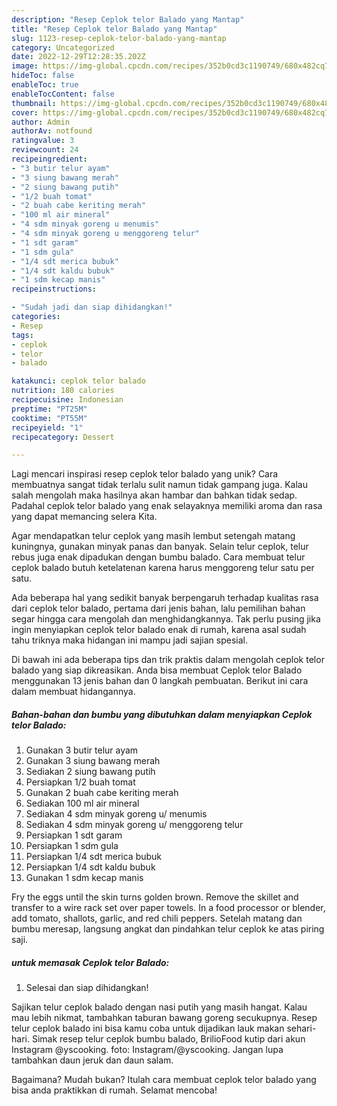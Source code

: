 ```yaml
---
description: "Resep Ceplok telor Balado yang Mantap"
title: "Resep Ceplok telor Balado yang Mantap"
slug: 1123-resep-ceplok-telor-balado-yang-mantap
category: Uncategorized
date: 2022-12-29T12:28:35.202Z
image: https://img-global.cpcdn.com/recipes/352b0cd3c1190749/680x482cq70/ceplok-telor-balado-foto-resep-utama.jpg
hideToc: false
enableToc: true
enableTocContent: false
thumbnail: https://img-global.cpcdn.com/recipes/352b0cd3c1190749/680x482cq70/ceplok-telor-balado-foto-resep-utama.jpg
cover: https://img-global.cpcdn.com/recipes/352b0cd3c1190749/680x482cq70/ceplok-telor-balado-foto-resep-utama.jpg
author: Admin
authorAv: notfound
ratingvalue: 3
reviewcount: 24
recipeingredient:
- "3 butir telur ayam"
- "3 siung bawang merah"
- "2 siung bawang putih"
- "1/2 buah tomat"
- "2 buah cabe keriting merah"
- "100 ml air mineral"
- "4 sdm minyak goreng u menumis"
- "4 sdm minyak goreng u menggoreng telur"
- "1 sdt garam"
- "1 sdm gula"
- "1/4 sdt merica bubuk"
- "1/4 sdt kaldu bubuk"
- "1 sdm kecap manis"
recipeinstructions:

- "Sudah jadi dan siap dihidangkan!"
categories:
- Resep
tags:
- ceplok
- telor
- balado

katakunci: ceplok telor balado 
nutrition: 180 calories
recipecuisine: Indonesian
preptime: "PT25M"
cooktime: "PT55M"
recipeyield: "1"
recipecategory: Dessert

---
```





Lagi mencari inspirasi resep ceplok telor balado yang unik? Cara membuatnya sangat tidak terlalu sulit namun tidak gampang juga. Kalau salah mengolah maka hasilnya akan hambar dan bahkan tidak sedap. Padahal ceplok telor balado yang enak selayaknya memiliki aroma dan rasa yang dapat memancing selera Kita.





Agar mendapatkan telur ceplok yang masih lembut setengah matang kuningnya, gunakan minyak panas dan banyak. Selain telur ceplok, telur rebus juga enak dipadukan dengan bumbu balado. Cara membuat telur ceplok balado butuh ketelatenan karena harus menggoreng telur satu per satu.

Ada beberapa hal yang sedikit banyak berpengaruh terhadap kualitas rasa dari ceplok telor balado, pertama dari jenis bahan, lalu pemilihan bahan segar hingga cara mengolah dan menghidangkannya. Tak perlu pusing jika ingin menyiapkan ceplok telor balado enak di rumah, karena asal sudah tahu triknya maka hidangan ini mampu jadi sajian spesial.






Di bawah ini ada beberapa tips dan trik praktis dalam mengolah ceplok telor balado yang siap dikreasikan. Anda bisa membuat Ceplok telor Balado menggunakan 13 jenis bahan dan 0 langkah pembuatan. Berikut ini cara dalam membuat hidangannya.

<!--inarticleads1-->

##### Bahan-bahan dan bumbu yang dibutuhkan dalam menyiapkan Ceplok telor Balado:

1. Gunakan 3 butir telur ayam
1. Gunakan 3 siung bawang merah
1. Sediakan 2 siung bawang putih
1. Persiapkan 1/2 buah tomat
1. Gunakan 2 buah cabe keriting merah
1. Sediakan 100 ml air mineral
1. Sediakan 4 sdm minyak goreng u/ menumis
1. Sediakan 4 sdm minyak goreng u/ menggoreng telur
1. Persiapkan 1 sdt garam
1. Persiapkan 1 sdm gula
1. Persiapkan 1/4 sdt merica bubuk
1. Persiapkan 1/4 sdt kaldu bubuk
1. Gunakan 1 sdm kecap manis


Fry the eggs until the skin turns golden brown. Remove the skillet and transfer to a wire rack set over paper towels. In a food processor or blender, add tomato, shallots, garlic, and red chili peppers. Setelah matang dan bumbu meresap, langsung angkat dan pindahkan telur ceplok ke atas piring saji. 

<!--inarticleads2-->

#####  untuk memasak Ceplok telor Balado:


1. Selesai dan siap dihidangkan!

Sajikan telur ceplok balado dengan nasi putih yang masih hangat. Kalau mau lebih nikmat, tambahkan taburan bawang goreng secukupnya. Resep telur ceplok balado ini bisa kamu coba untuk dijadikan lauk makan sehari-hari. Simak resep telur ceplok bumbu balado, BrilioFood kutip dari akun Instagram @yscooking. foto: Instagram/@yscooking. Jangan lupa tambahkan daun jeruk dan daun salam. 

Bagaimana? Mudah bukan? Itulah cara membuat ceplok telor balado yang bisa anda praktikkan di rumah. Selamat mencoba!
